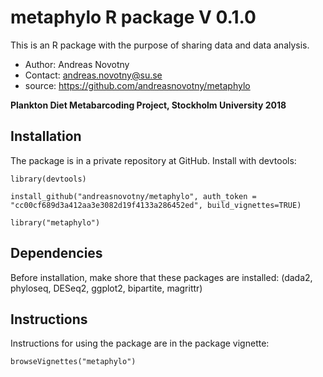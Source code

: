 # metaphylo R package V 0.1.0

This is an R package with the purpose of sharing data and data analysis.

- Author: Andreas Novotny
- Contact: andreas.novotny@su.se
- source: https://github.com/andreasnovotny/metaphylo

**Plankton Diet Metabarcoding Project, Stockholm University 2018**


## Installation

The package is in a private repository at GitHub.
Install with devtools:

```
library(devtools)

install_github("andreasnovotny/metaphylo", auth_token = "cc00cf689d3a412aa3e3082d19f4133a286452ed", build_vignettes=TRUE)

library("metaphylo")
```

## Dependencies

Before installation, make shore that these packages are installed:
(dada2, phyloseq, DESeq2, ggplot2, bipartite, magrittr)

## Instructions

Instructions for using the package are in the package vignette:

```
browseVignettes("metaphylo")
```

